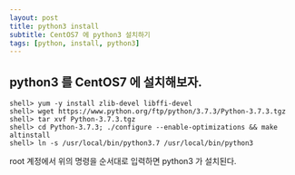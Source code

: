 ```yaml
---
layout: post
title: python3 install
subtitle: CentOS7 에 python3 설치하기
tags: [python, install, python3]
---
```


## python3 를 CentOS7 에 설치해보자.

```shell
shell> yum -y install zlib-devel libffi-devel
shell> wget https://www.python.org/ftp/python/3.7.3/Python-3.7.3.tgz
shell> tar xvf Python-3.7.3.tgz
shell> cd Python-3.7.3; ./configure --enable-optimizations && make altinstall
shell> ln -s /usr/local/bin/python3.7 /usr/local/bin/python3
```

root 계정에서 위의 명령을 순서대로 입력하면 python3 가 설치된다.